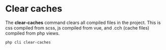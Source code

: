 # Clear caches

The **clear-caches** command clears all compiled files in the project. This is css compiled from scss, js compiled from vue, and .cch (cache files) compiled from php views.

```
php cli clear-caches
```
